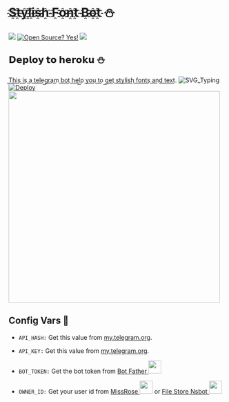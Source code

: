 # S҈t҈y҈l҈i҈s҈h҈ F҈o҈n҈t҈ B҈o҈t҈ ⛄

<a href="http://t.me/Stylish_Text_Magic_Bot"><img src="https://img.shields.io/badge/Stlish_Text-Bot-blue.svg?logo=telegram"></a>
[![Open Source? Yes!](https://badgen.net/badge/Open%20Source%20%3F/Yes/yellow?icon=github)](https://github.com/zmraj/Stylish-Text-Magic)
<a href="https://t.me/DeltaBotsOfficial"><img src="https://img.shields.io/badge/Telegram-by--blue.svg?logo=telegram"></a>
## 𝗗𝗲𝗽𝗹𝗼𝘆 𝘁𝗼 𝗵𝗲𝗿𝗼𝗸𝘂 ⛄

T͟h͟i͟s͟ i͟s͟ a͟ t͟e͟l͟e͟g͟r͟a͟m͟ b͟o͟t͟ h͟e͟l͟p͟ y͟o͟u͟ t͟o͟ g͟e͟t͟ s͟t͟y͟l͟i͟s͟h͟ f͟o͟n͟t͟s͟ a͟n͟d͟ t͟e͟x͟t͟.
![SVG_Typing](https://readme-typing-svg.herokuapp.com/?lines=+𝗗𝗲𝗽𝗹𝗼𝘆%E2%9D%A4%EF%B8%8F;𝗕𝗢𝗧+𝗦𝘁𝘆𝗹𝗶𝘀𝗵+𝗧𝗲𝗹𝗲𝗴𝗿𝗮𝗺%E2%9D%A4%EF%B8%8F+)
[![Deploy](https://www.herokucdn.com/deploy/button.svg)](https://heroku.com/deploy?template=https://github.com/zmraj/Stylish-Text-Magic)
<img src="https://te.legra.ph/file/dd6ba7601553ff0eb8209.jpg" height="490"><br>

## Config Vars 🤖

- `API_HASH:` Get this value from [my.telegram.org](https://my.telegram.org).

- `API_KEY:` Get this value from [my.telegram.org](https://my.telegram.org).

- `BOT_TOKEN:` Get the bot token from [Bot Father <img src="https://telegra.ph/file/8d80c13110506bf1cb58e.jpg" width="30" height="30">](https://telegram.dog/BotFather)

- `OWNER_ID:` Get your user id from [MissRose <img src="https://telegra.ph/file/0a36032bd2221c8d4209d.jpg" width="30" height="30">](https://telegram.dog/MissRose_bot) or [File Store Nsbot <img src="https://telegra.ph/file/bdd3352951be090a56590.jpg" width="30" height="30">](https://telegram.dog/FileStore_Nsbot)

